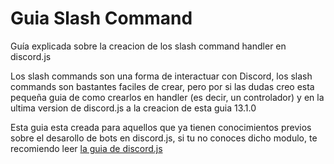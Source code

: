 # Guia Slash Command
Guía explicada sobre la creacion de los slash command handler en discord.js

Los slash commands son una forma de interactuar con Discord, los slash commands son bastantes faciles de crear, pero por si las dudas creo esta pequeña guia de como crearlos en handler (es decir, un controlador) y en la ultima version de discord.js a la creacion de esta guia 13.1.0

Esta guia esta creada para aquellos que ya tienen conocimientos previos sobre el desarollo de bots en discord.js, si tu no conoces dicho modulo, te recomiendo leer [la guia de discord.js](https://discordjs.guide/#before-you-begin)
# 

